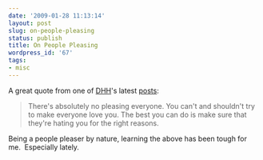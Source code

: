 ```yaml
---
date: '2009-01-28 11:13:14'
layout: post
slug: on-people-pleasing
status: publish
title: On People Pleasing
wordpress_id: '67'
tags:
- misc
---
```


A great quote from one of <a href="http://loudthinking.com/">DHH</a>'s latest <a href="http://loudthinking.com/posts/36-work-on-what-you-use-and-share-the-rest">posts</a>:
<blockquote>There's absolutely no pleasing everyone. You can't and shouldn't try to make everyone love you. The best you can do is make sure that they're hating you for the right reasons.</blockquote>
Being a people pleaser by nature, learning the above has been tough for me.  Especially lately.